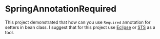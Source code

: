 # SpringAnnotationRequired
This project demonstrated that how can you use `Required` annotation for setters in bean class. I suggest that for this project use [Eclipse](https://www.eclipse.org/downloads/) or [STS](https://spring.io/tools) as a tool.
